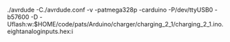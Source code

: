 ./avrdude -C./avrdude.conf -v -patmega328p -carduino -P/dev/ttyUSB0 -b57600 -D -Uflash:w:$HOME/code/pats/Arduino/charger/charging_2_1/charging_2_1.ino.eightanaloginputs.hex:i 

